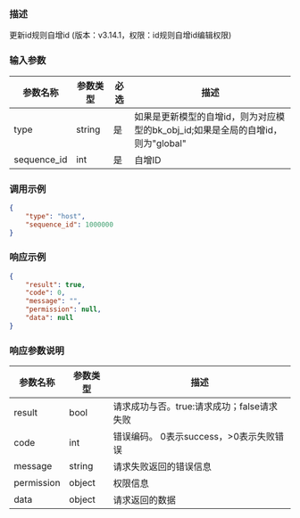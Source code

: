 ### 描述

更新id规则自增id (版本：v3.14.1，权限：id规则自增id编辑权限)

### 输入参数

| 参数名称        | 参数类型   | 必选 | 描述                                                  |
|-------------|--------|----|-----------------------------------------------------|
| type        | string | 是  | 如果是更新模型的自增id，则为对应模型的bk_obj_id;如果是全局的自增id，则为"global" |
| sequence_id | int    | 是  | 自增ID                                                |

### 调用示例

```json
{
    "type": "host",
    "sequence_id": 1000000
}
```

### 响应示例

```json
{
    "result": true,
    "code": 0,
    "message": "",
    "permission": null,
    "data": null
}
```

### 响应参数说明

| 参数名称       | 参数类型   | 描述                         |
|------------|--------|----------------------------|
| result     | bool   | 请求成功与否。true:请求成功；false请求失败 |
| code       | int    | 错误编码。 0表示success，>0表示失败错误  |
| message    | string | 请求失败返回的错误信息                |
| permission | object | 权限信息                       |
| data       | object | 请求返回的数据                    |
